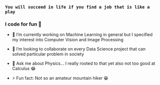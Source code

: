 ### `You will succeed in life if you find a job that is like a play`

### I code for fun 💯



- 🔭 I’m currently working on Machine Learning in general but I specified my interest into Computer Vision and Image Processing 

- 👯 I’m looking to collaborate on every Data Science project that can solved particular problem in society

- 💬 Ask me about Physics... I really rooted to that yet also not too good at Calculus 😂

- ⚡ Fun fact: Not so an amateur mountain hiker 😁

